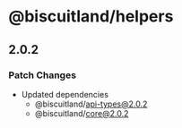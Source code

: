 # @biscuitland/helpers

## 2.0.2

### Patch Changes

-   Updated dependencies
    -   @biscuitland/api-types@2.0.2
    -   @biscuitland/core@2.0.2
